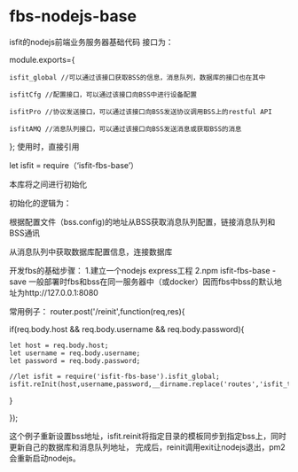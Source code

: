 # fbs-nodejs-base
isfit的nodejs前端业务服务器基础代码
接口为：

module.exports={

    isfit_global //可以通过该接口获取BSS的信息，消息队列，数据库的接口也在其中
    
    isfitCfg //配置接口，可以通过该接口向BSS中进行设备配置
    
    isfitPro //协议发送接口，可以通过该接口向BSS发送协议调用BSS上的restful API
    
    isfitAMQ //消息队列接口，可以通过该接口向BSS发送消息或获取BSS的消息
    
};
使用时，直接引用 

let isfit = require（‘isfit-fbs-base’）

本库将之间进行初始化

初始化的逻辑为：

根据配置文件（bss.config)的地址从BSS获取消息队列配置，链接消息队列和BSS通讯

从消息队列中获取数据库配置信息，连接数据库

开发fbs的基础步骤：
1.建立一个nodejs express工程
2.npm isfit-fbs-base -save
一般部署时fbs和bss在同一服务器中（或docker）因而fbs中bss的默认地址为http://127.0.0.1:8080

常用例子：
router.post('/reinit',function(req,res){

  if(req.body.host && req.body.username && req.body.password){
  
    let host = req.body.host;
    let username = req.body.username;
    let password = req.body.password;
    
    //let isfit = require('isfit-fbs-base').isfit_global;
    isfit.reInit(host,username,password,__dirname.replace('routes','isfit_template'),res);
    
  }

});

这个例子重新设置bss地址，isfit.reinit将指定目录的模板同步到指定bss上，同时更新自己的数据库和消息队列地址，
完成后，reinit调用exit让nodejs退出，pm2会重新启动nodejs。


